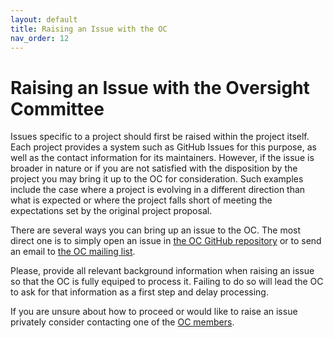 ```yaml
---
layout: default
title: Raising an Issue with the OC
nav_order: 12
---
```

[//]: # (SPDX-License-Identifier: CC-BY-4.0)

# Raising an Issue with the Oversight Committee

Issues specific to a project should first be raised within the project itself. Each project provides a system such as GitHub Issues for this purpose, as well as the contact information for its maintainers. However, if the issue is broader in nature or if you are not satisfied with the disposition by the project you may bring it up to the OC for consideration. Such examples include the case where a project is evolving in a different direction than what is expected or where the project falls short of meeting the expectations set by the original project proposal.

There are several ways you can bring up an issue to the OC. The most direct one is to simply open an issue in [the OC GitHub repository](https://github.com/Green-Software-Foundation/toc/issues) or to send an email to [the OC mailing list](toc@greensoftware.foundation). 

Please, provide all relevant background information when raising an issue so that the OC is fully equiped to process it. Failing to do so will lead the OC to ask for that information as a first step and delay processing.

If you are unsure about how to proceed or would like to raise an issue privately consider contacting one of the [OC members](./toc-members.md). 
